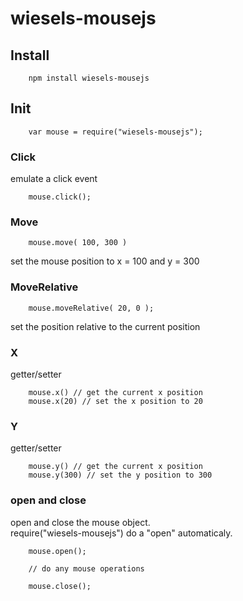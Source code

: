 wiesels-mousejs
===============

## Install

```
    npm install wiesels-mousejs
```

## Init

```
    var mouse = require("wiesels-mousejs");
```

### Click  

emulate a click event

```
    mouse.click();
```

### Move

```
    mouse.move( 100, 300 )
```

set the mouse position to x = 100 and y = 300

### MoveRelative

```
    mouse.moveRelative( 20, 0 );
```

set the position relative to the current position  

### X

getter/setter

```
    mouse.x() // get the current x position
    mouse.x(20) // set the x position to 20
```

### Y 

getter/setter

```
    mouse.y() // get the current x position
    mouse.y(300) // set the y position to 300 
```

### open and close

open and close the mouse object.  
require("wiesels-mousejs") do a "open" automaticaly.


```
    mouse.open();

    // do any mouse operations

    mouse.close();
```
